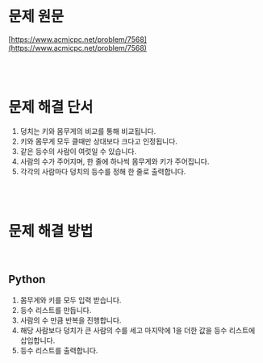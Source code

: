 # 문제 원문

[https://www.acmicpc.net/problem/7568](https://www.acmicpc.net/problem/7568)

<br><br>

# 문제 해결 단서

1. 덩치는 키와 몸무게의 비교를 통해 비교됩니다.
2. 키와 몸무게 모두 클때만 상대보다 크다고 인정됩니다.
3. 같은 등수의 사람이 여럿일 수 있습니다.
4. 사람의 수가 주어지며, 한 줄에 하나씩 몸무게와 키가 주어집니다.
5. 각각의 사람마다 덩치의 등수를 정해 한 줄로 출력합니다.

<br><br>

# 문제 해결 방법

<br>

## Python

1. 몸무게와 키를 모두 입력 받습니다.
2. 등수 리스트를 만듭니다.
3. 사람의 수 만큼 반복을 진행합니다.
4. 해당 사람보다 덩치가 큰 사람의 수를 세고 마지막에 1을 더한 값을 등수 리스트에 삽입합니다.
5. 등수 리스트를 출력합니다.
